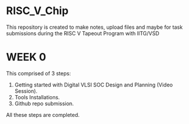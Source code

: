 # RISC_V_Chip
This repository is created to make notes, upload files and maybe for task submissions during the RISC V Tapeout Program with IITG/VSD

# WEEK 0
This comprised of 3 steps: 
1. Getting started with Digital VLSI SOC Design and Planning (Video Session).
2. Tools Installations.
3. Github repo submission.

All these steps are completed.
